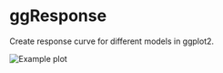 # ggResponse
Create response curve for different models in ggplot2.

![Example plot](https://i.ibb.co/qNnN0YB/gg-Response.jpg)
